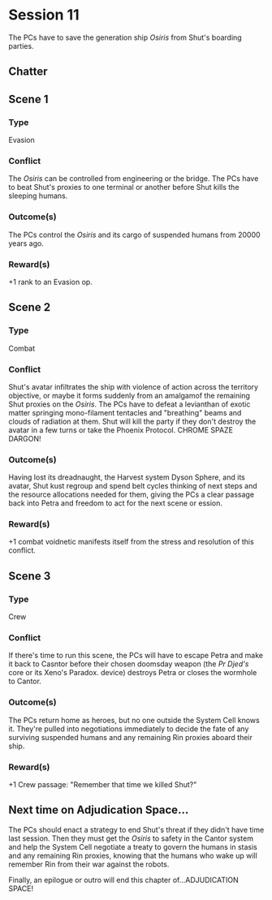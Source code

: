 # Session 11

The PCs have to save the generation ship *Osiris* from Shut's boarding parties.

## Chatter

## Scene 1

### Type

Evasion

### Conflict

The *Osiris* can be controlled from engineering or the bridge. The PCs have to beat Shut's proxies to one terminal or another before Shut kills the sleeping humans.

### Outcome(s)

The PCs control the *Osiris* and its cargo of suspended humans from 20000 years ago.

### Reward(s)

+1 rank to an Evasion op.

## Scene 2

### Type

Combat

### Conflict

Shut's avatar infiltrates the ship with violence of action across the territory objective, or maybe it forms suddenly from an amalgamof the remaining Shut proxies on the *Osiris*. The PCs have to defeat a levianthan of exotic matter springing mono-filament tentacles and "breathing" beams and clouds of radiation at them. Shut will kill the party if they don't destroy the avatar in a few turns or take the Phoenix Protocol. CHROME SPAZE DARGON!

### Outcome(s)

Having lost its dreadnaught, the Harvest system Dyson Sphere, and its avatar, Shut kust regroup and spend belt cycles thinking of next steps and the resource allocations needed for them, giving the PCs a clear passage back into Petra and freedom to act for the next scene or ession.

### Reward(s)

+1 combat voidnetic manifests itself from the stress and resolution of this conflict.

## Scene 3

### Type

Crew

### Conflict

If there's time to run this scene, the PCs will have to escape Petra and make it back to Casntor before their chosen doomsday weapon (the *Pr Djed's* core or its Xeno's Paradox. device) destroys Petra or closes the wormhole to Cantor. 

### Outcome(s)

The PCs return home as heroes, but no one outside the System Cell knows it. They're pulled into negotiations immediately to decide the fate of any surviving suspended humans and any remaining Rin proxies aboard their ship.

### Reward(s)

+1 Crew passage: "Remember that time we killed Shut?"

## Next time on Adjudication Space...

The PCs should enact a strategy to end Shut's threat if they didn't have time last session. Then they must get the *Osiris* to safety in the Cantor system and help the System Cell negotiate a treaty to govern the humans in stasis and any remaining Rin proxies, knowing that the humans who wake up will remember Rin from their war against the robots.

Finally, an epilogue or outro will end this chapter of...ADJUDICATION SPACE!